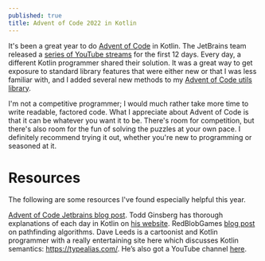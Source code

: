 ```yaml
---
published: true
title: Advent of Code 2022 in Kotlin
---
```

It's been a great year to do [Advent of Code](https://adventofcode.com/) in Kotlin. The JetBrains team released a [series of YouTube streams](https://www.youtube.com/playlist?list=PLlFc5cFwUnmwxQlKf8uWp-la8BVSTH47J) for the first 12 days. Every day, a different Kotlin programmer shared their solution. It was a great way to get exposure to standard library features that were either new or that I was less familiar with, and I added several new methods to my [Advent of Code utils library](https://github.com/davidmerrick/advent-of-code-utils).

I'm not a competitive programmer; I would much rather take more time to write readable, factored code. What I appreciate about Advent of Code is that it can be whatever you want it to be. There's room for competition, but there's also room for the fun of solving the puzzles at your own pace. I definitely recommend trying it out, whether you're new to programming or seasoned at it.

# Resources

The following are some resources I've found especially helpful this year.

[Advent of Code Jetbrains blog post](https://blog.jetbrains.com/kotlin/2022/11/advent-of-code-2022-in-kotlin/).
Todd Ginsberg has thorough explanations of each day in Kotlin on [his website](https://todd.ginsberg.com/).
RedBlobGames [blog post](https://www.redblobgames.com/pathfinding/a-star/introduction.html) on pathfinding algorithms.
Dave Leeds is a cartoonist and Kotlin programmer with a really entertaining site here which discusses Kotlin semantics: https://typealias.com/. 
He’s also got a YouTube channel [here](https://www.youtube.com/@typealias).
